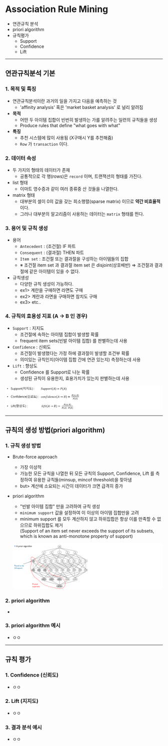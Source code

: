 # Association Rule Mining
  - 연관규칙 분석
  - priori algorithm
  - 규칙평가
    - Support
    - Confidence
    - Lift

---

## 연관규칙분석 기본
  ### 1. 목적 및 특징
  - 연관규칙분석이란 과거의 일을 가지고 다음을 예측하는 것
    - 'affinity analysis' 혹은 'market basket analysis' 로 널리 알려짐
  - __목적__
    - 어떤 두 아이템 집합이 빈번히 발생하는 가를 알려주는 일련의 규칙들을 생성
    - Produce rules that define "what goes with what"
  - __특징__
    - 추천 시스템에 많이 사용됨 (X구매시 Y를 추천해줌)
    - `Row` 가 `transaction` 이다.

  ### 2. 데이터 속성
  - 두 가지의 형태의 데이터가 존재
    - 공통적으로 각 행(rows)은 `record` 이며, 트랜잭션의 형태를 가진다.
  - list 형태
    - 이마트 영수증과 같이 여러 종류중 산 것들을 나열한다.
  - matrix 형태
    - 대부분의 셀이 0의 값을 갖는 희소행렬(sparse matrix) 이므로 __약간 비효율적__ 이다.
    - 그러나 대부분의 알고리즘이 사용하는 데이터는 `matrix` 형태를 띈다.

  ### 3. 용어 및 규칙 생성
  - 용어
    - `Antecedent` : (조건절) IF 파트
    - `Consequent` : (결과절) THEN 파트
    - `Item set` : 조건절 또는 결과절을 구성하는 아이템들의 집합
    - ※ 조건절 item set 과 결과절 item set 은 disjoint(상호배반) => 조건절과 결과절에 같은 아이템이 있을 수 없다.
  - 규칙생성
    - 다양한 규칙 생성이 가능하다.
    - ex1> 계란을 구매하면 라면도 구매
    - ex2> 계란과 라면을 구매하면 참치도 구매
    - ex3> etc..

  ### 4. 규칙의 효용성 지표 (A → B 인 경우)
  - `Support` : 지지도
    - 조건절에 속하는 아이템 집합이 발생할 확률
    - frequent item sets(빈발 아이템 집합) 를 판별하는데 사용
  - `Confidence` : 신뢰도
    - 조건절이 발생했다는 가정 하에 결과절이 발생할 조건부 확률
    - 의미있는 규칙인지(아이템 집합 간에 연관 있는지) 측정하는데 사용
  - `Lift` : 향상도
    - Confidence 를 Support로 나눈 확률
    - 생성된 규칙이 유용한지, 효용가치가 있는지 판별하는데 사용

  ![](https://github.com/Lee-KyungSeok/MultivariateDataAnalysis-Study/blob/master/AssociationRuleMining/picture/association1.png)

---

## 규칙의 생성 방법(priori algorithm)
  ### 1. 규칙 생성 방법
  - Brute-force approach
    - 가장 이상적
    - 가능한 모든 규칙을 나열한 뒤 모든 규칙의 Support, Confidence, Lift 를 측정하여 유용한 규칙들(minsup, mincof threshold)을 찾아냄
    - but> 계산에 소요되는 시간이 데이터가 크면 급격히 증가
  - priori algorithm
    - "빈발 아이템 집합" 만을 고려하여 규칙 생성
    - `minimum support` 값을 설정하여 이 이상의 아이템 집합만을 고려
    - minimum support 를 모두 계산하지 않고 하위집합은 항상 이를 만족할 수 없으므로 하위집합도 제거 </br>(Support of an item set never exceeds the support of its subsets, which is known as anti-monotone property of support)

    ![](https://github.com/Lee-KyungSeok/MultivariateDataAnalysis-Study/blob/master/AssociationRuleMining/picture/association2.png)

  ### 2. priori algorithm
  -

  ### 3. priori algorithm 예시
  - ㅇㅇ

---

## 규칙 평가
  ### 1. Confidence (신뢰도)
  - ㅇㅇ

  ### 2. Lift (지지도)
  - ㅇㅇ

  ### 3. 결과 분석 예시
  - ㅇㅇ
